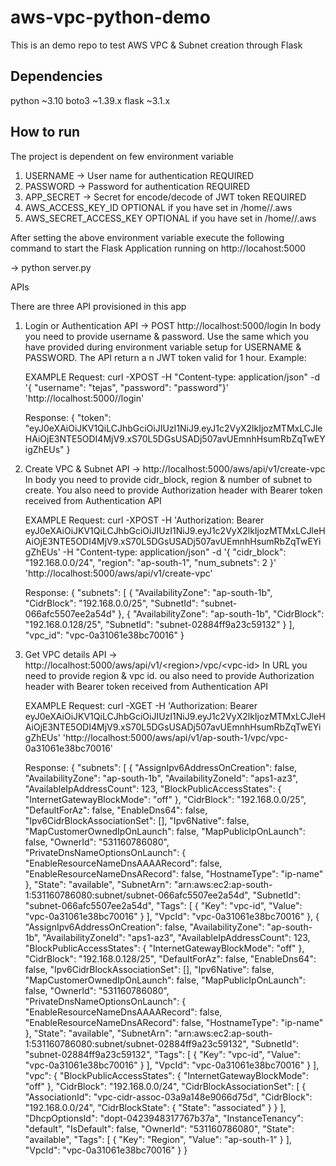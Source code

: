 # aws-vpc-python-demo
This is an demo repo to test AWS VPC &amp; Subnet creation through Flask

## Dependencies
python ~3.10
boto3 ~1.39.x
flask ~3.1.x

## How to run 

The project is dependent on few environment variable

1. USERNAME -> User name for authentication REQUIRED
2. PASSWORD -> Password for authentication REQUIRED
3. APP_SECRET -> Secret for encode/decode of JWT token REQUIRED
4. AWS_ACCESS_KEY_ID OPTIONAL if you have set in /home/<user>/.aws
5. AWS_SECRET_ACCESS_KEY OPTIONAL if you have set in /home/<user>/.aws

After setting the above environment variable execute the following command to start the Flask Application running on http://locahost:5000

-> python server.py

APIs 

There are three API provisioned in this app 

1. Login or Authentication
   API -> POST http://localhost:5000/login
   In body you need to provide username & password. Use the same which you have provided during environment variable setup for USERNAME & PASSWORD. The API return a n JWT token valid for 1 hour.
   Example:

   EXAMPLE Request:
   curl -XPOST -H "Content-type: application/json" -d '{
    "username": "tejas",
    "password": "password"}' 'http://localhost:5000//login'

   Response:
   {
    "token": "eyJ0eXAiOiJKV1QiLCJhbGciOiJIUzI1NiJ9.eyJ1c2VyX2lkIjozMTMxLCJleHAiOjE3NTE5ODI4MjV9.xS70L5DGsUSADj507avUEmnhHsumRbZqTwEYigZhEUs"
   }

3. Create VPC & Subnet 
   API -> http://localhost:5000/aws/api/v1/create-vpc
   In body you need to provide cidr_block, region & number of subnet to create. You also need to provide Authorization header with Bearer token received from Authentication API

   EXAMPLE Request:
   curl -XPOST -H 'Authorization: Bearer eyJ0eXAiOiJKV1QiLCJhbGciOiJIUzI1NiJ9.eyJ1c2VyX2lkIjozMTMxLCJleHAiOjE3NTE5ODI4MjV9.xS70L5DGsUSADj507avUEmnhHsumRbZqTwEYigZhEUs' -H "Content-type: application/json" -d '{
    "cidr_block": "192.168.0.0/24",
    "region": "ap-south-1",
    "num_subnets": 2
  }' 'http://localhost:5000/aws/api/v1/create-vpc'

     Response:
     {
       "subnets": [
         {
           "AvailabilityZone": "ap-south-1b",
           "CidrBlock": "192.168.0.0/25",
           "SubnetId": "subnet-066afc5507ee2a54d"
         },
         {
           "AvailabilityZone": "ap-south-1b",
           "CidrBlock": "192.168.0.128/25",
           "SubnetId": "subnet-02884ff9a23c59132"
         }
       ],
       "vpc_id": "vpc-0a31061e38bc70016"
     }

4. Get VPC details
   API -> http://localhost:5000/aws/api/v1/<region\>/vpc/\<vpc-id\>
   In URL you need to provide region & vpc id. ou also need to provide Authorization header with Bearer token received from Authentication API

   EXAMPLE Request:
   curl -XGET -H 'Authorization: Bearer eyJ0eXAiOiJKV1QiLCJhbGciOiJIUzI1NiJ9.eyJ1c2VyX2lkIjozMTMxLCJleHAiOjE3NTE5ODI4MjV9.xS70L5DGsUSADj507avUEmnhHsumRbZqTwEYigZhEUs' 'http://localhost:5000/aws/api/v1/ap-south-1/vpc/vpc-0a31061e38bc70016'

   Response:
   {
  "subnets": [
    {
      "AssignIpv6AddressOnCreation": false,
      "AvailabilityZone": "ap-south-1b",
      "AvailabilityZoneId": "aps1-az3",
      "AvailableIpAddressCount": 123,
      "BlockPublicAccessStates": {
        "InternetGatewayBlockMode": "off"
      },
      "CidrBlock": "192.168.0.0/25",
      "DefaultForAz": false,
      "EnableDns64": false,
      "Ipv6CidrBlockAssociationSet": [],
      "Ipv6Native": false,
      "MapCustomerOwnedIpOnLaunch": false,
      "MapPublicIpOnLaunch": false,
      "OwnerId": "531160786080",
      "PrivateDnsNameOptionsOnLaunch": {
        "EnableResourceNameDnsAAAARecord": false,
        "EnableResourceNameDnsARecord": false,
        "HostnameType": "ip-name"
      },
      "State": "available",
      "SubnetArn": "arn:aws:ec2:ap-south-1:531160786080:subnet/subnet-066afc5507ee2a54d",
      "SubnetId": "subnet-066afc5507ee2a54d",
      "Tags": [
        {
          "Key": "vpc-id",
          "Value": "vpc-0a31061e38bc70016"
        }
      ],
      "VpcId": "vpc-0a31061e38bc70016"
    },
    {
      "AssignIpv6AddressOnCreation": false,
      "AvailabilityZone": "ap-south-1b",
      "AvailabilityZoneId": "aps1-az3",
      "AvailableIpAddressCount": 123,
      "BlockPublicAccessStates": {
        "InternetGatewayBlockMode": "off"
      },
      "CidrBlock": "192.168.0.128/25",
      "DefaultForAz": false,
      "EnableDns64": false,
      "Ipv6CidrBlockAssociationSet": [],
      "Ipv6Native": false,
      "MapCustomerOwnedIpOnLaunch": false,
      "MapPublicIpOnLaunch": false,
      "OwnerId": "531160786080",
      "PrivateDnsNameOptionsOnLaunch": {
        "EnableResourceNameDnsAAAARecord": false,
        "EnableResourceNameDnsARecord": false,
        "HostnameType": "ip-name"
      },
      "State": "available",
      "SubnetArn": "arn:aws:ec2:ap-south-1:531160786080:subnet/subnet-02884ff9a23c59132",
      "SubnetId": "subnet-02884ff9a23c59132",
      "Tags": [
        {
          "Key": "vpc-id",
          "Value": "vpc-0a31061e38bc70016"
        }
      ],
      "VpcId": "vpc-0a31061e38bc70016"
    }
  ],
  "vpc": {
    "BlockPublicAccessStates": {
      "InternetGatewayBlockMode": "off"
    },
    "CidrBlock": "192.168.0.0/24",
    "CidrBlockAssociationSet": [
      {
        "AssociationId": "vpc-cidr-assoc-03a9a148e9066d75d",
        "CidrBlock": "192.168.0.0/24",
        "CidrBlockState": {
          "State": "associated"
        }
      }
    ],
    "DhcpOptionsId": "dopt-0423948317767b37a",
    "InstanceTenancy": "default",
    "IsDefault": false,
    "OwnerId": "531160786080",
    "State": "available",
    "Tags": [
      {
        "Key": "Region",
        "Value": "ap-south-1"
      }
    ],
    "VpcId": "vpc-0a31061e38bc70016"
  }
}

   


   


